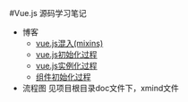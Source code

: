 #Vue.js 源码学习笔记

- 博客
  - [vue.js混入(mixins)](https://www.cnblogs.com/gerry2019/p/11889050.html)
  - [vue.js初始化过程](https://www.cnblogs.com/gerry2019/p/11991360.html)
  - [vue.js实例化过程](https://www.cnblogs.com/gerry2019/p/12001661.html)
  - [组件初始化过程](https://www.cnblogs.com/gerry2019/p/12051148.html)
- 流程图
  见项目根目录doc文件下，xmind文件